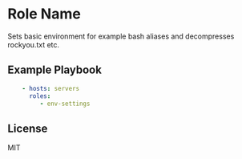 Role Name
=========

Sets basic environment for example bash aliases and decompresses rockyou.txt etc. 

Example Playbook
----------------
```yaml
    - hosts: servers
      roles:
         - env-settings
```

License
-------

MIT

